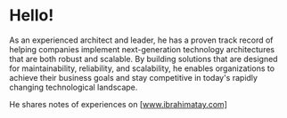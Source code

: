 # Hello!

As an experienced architect and leader, he has a proven track record of helping companies implement next-generation technology architectures that are both robust and scalable. By building solutions that are designed for maintainability, reliability, and scalability, he enables organizations to achieve their business goals and stay competitive in today's rapidly changing technological landscape.

<!--
He is a specialist in application development, enterprise architecture, cloud-native technologies, integration architecture, service-oriented architecture, and microservices architecture. -->

He shares notes of experiences on [www.ibrahimatay.com]

[www.ibrahimatay.com]: https://www.ibrahimatay.com

<!--
**ibrahimatay/ibrahimatay** is a ✨ _special_ ✨ repository because its `README.md` (this file) appears on your GitHub profile.

Here are some ideas to get you started:

- 🔭 I’m currently working on ...
- 🌱 I’m currently learning ...
- 👯 I’m looking to collaborate on ...
- 🤔 I’m looking for help with ...
- 💬 Ask me about ...
- 📫 How to reach me: ...
- 😄 Pronouns: ...
- ⚡ Fun fact: ...
-->
